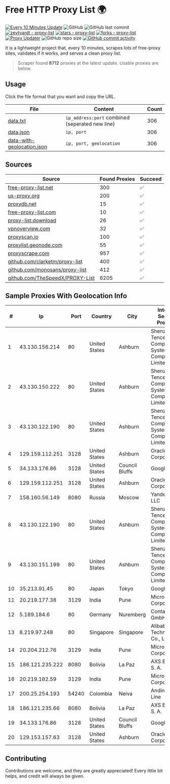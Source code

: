 
# Free HTTP Proxy List 🌍

[![Every 10 Minutes Update](https://github.com/mertguvencli/http-proxy-list/actions/workflows/main.yml/badge.svg?branch=main)](https://github.com/mertguvencli/http-proxy-list/actions/workflows/main.yml)
![GitHub](https://img.shields.io/github/license/mertguvencli/http-proxy-list)
![GitHub last commit](https://img.shields.io/github/last-commit/mertguvencli/http-proxy-list)
[![zevtyardt - proxy-list](https://img.shields.io/static/v1?label=zevtyardt&message=proxy-list&color=blue&logo=github)](https://github.com/zevtyardt/proxy-list "Go to GitHub repo")
[![stars - proxy-list](https://img.shields.io/github/stars/zevtyardt/proxy-list?style=social)](https://github.com/zevtyardt/proxy-list)
[![forks - proxy-list](https://img.shields.io/github/forks/zevtyardt/proxy-list?style=social)](https://github.com/zevtyardt/proxy-list)
[![Proxy Updater](https://github.com/zevtyardt/proxy-list/workflows/Proxy%20Updater/badge.svg)](https://github.com/zevtyardt/proxy-list/actions?query=workflow:"Proxy+Updater")
![GitHub repo size](https://img.shields.io/github/repo-size/zevtyardt/proxy-list)
[![GitHub commit activity](https://img.shields.io/github/commit-activity/m/zevtyardt/proxy-list?logo=commits)](https://github.com/zevtyardt/proxy-list/commits/main)

It is a lightweight project that, every 10 minutes, scrapes lots of free-proxy sites, validates if it works, and serves a clean proxy list.

> Scraper found **8712** proxies at the latest update. Usable proxies are below.

## Usage

Click the file format that you want and copy the URL.

|File|Content|Count|
|----|-------|-----|
|[data.txt](https://raw.githubusercontent.com/mertguvencli/http-proxy-list/main/proxy-list/data.txt)|`ip_address:port` combined (seperated new line)|306|
|[data.json](https://raw.githubusercontent.com/mertguvencli/http-proxy-list/main/proxy-list/data.json)|`ip, port`|306|
|[data-with-geolocation.json](https://raw.githubusercontent.com/mertguvencli/http-proxy-list/main/proxy-list/data-with-geolocation.json)|`ip, port, geolocation`|306|

## Sources

|Source|Found Proxies|Succeed|
|------|-------------|-------|
|[free-proxy-list.net](https://free-proxy-list.net)|300|✅|
|[us-proxy.org](https://www.us-proxy.org)|200|✅|
|[proxydb.net](http://proxydb.net)|15|✅|
|[free-proxy-list.com](https://free-proxy-list.com/?page=&port=&type%5B%5D=http&type%5B%5D=https&up_time=0&search=Search)|10|✅|
|[proxy-list.download](https://www.proxy-list.download/HTTP)|26|✅|
|[vpnoverview.com](https://vpnoverview.com/privacy/anonymous-browsing/free-proxy-servers)|32|✅|
|[proxyscan.io](https://www.proxyscan.io)|100|✅|
|[proxylist.geonode.com](https://proxylist.geonode.com/api/proxy-list?limit=300&page=1&sort_by=lastChecked&sort_type=desc&protocols=http,https)|55|✅|
|[proxyscrape.com](https://api.proxyscrape.com/v2/?request=displayproxies&protocol=http&timeout=10000&country=all&ssl=all&anonymity=all)|957|✅|
|[github.com/clarketm/proxy-list](https://raw.githubusercontent.com/clarketm/proxy-list/master/proxy-list-raw.txt)|400|✅|
|[github.com/monosans/proxy-list](https://raw.githubusercontent.com/monosans/proxy-list/main/proxies/http.txt)|412|✅|
|[github.com/TheSpeedX/PROXY-List](https://raw.githubusercontent.com/TheSpeedX/PROXY-List/master/http.txt)|6205|✅|


## Sample Proxies With Geolocation Info

|#|Ip|Port|Country|City|Internet Service Provider|
|-|--|----|-------|----|-------------------------|
|1|43.130.156.214|80|United States|Ashburn|Shenzhen Tencent Computer Systems Company Limited|
|2|43.130.150.222|80|United States|Ashburn|Shenzhen Tencent Computer Systems Company Limited|
|3|43.130.122.190|80|United States|Ashburn|Shenzhen Tencent Computer Systems Company Limited|
|4|129.159.112.251|3128|United States|Ashburn|Oracle Corporation|
|5|34.133.176.86|3128|United States|Council Bluffs|Google LLC|
|6|129.159.112.251|3128|United States|Ashburn|Oracle Corporation|
|7|158.160.56.149|8080|Russia|Moscow|Yandex.Cloud LLC|
|8|43.130.122.190|80|United States|Ashburn|Shenzhen Tencent Computer Systems Company Limited|
|9|43.130.151.199|80|United States|Ashburn|Shenzhen Tencent Computer Systems Company Limited|
|10|35.213.91.45|80|Japan|Tokyo|Google LLC|
|11|20.219.177.38|3129|India|Pune|Microsoft Corporation|
|12|5.189.184.6|80|Germany|Nuremberg|Contabo GmbH|
|13|8.219.97.248|80|Singapore|Singapore|Alibaba (US) Technology Co., Ltd.|
|14|20.204.212.76|3129|India|Pune|Microsoft Corporation|
|15|186.121.235.222|8080|Bolivia|La Paz|AXS Bolivia S. A.|
|16|20.219.182.59|3129|India|Pune|Microsoft Corporation|
|17|200.25.254.193|54240|Colombia|Neiva|Andinet ON Line|
|18|186.121.235.66|8080|Bolivia|La Paz|AXS Bolivia S. A.|
|19|34.133.176.86|3128|United States|Council Bluffs|Google LLC|
|20|129.153.157.63|3128|United States|Ashburn|Oracle Corporation|



## Contributing

Contributions are welcome, and they are greatly appreciated! Every
little bit helps, and credit will always be given.

